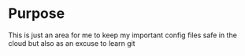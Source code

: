 # Purpose
This is just an area for me to keep my important config files safe in the cloud but also as an excuse to learn git
